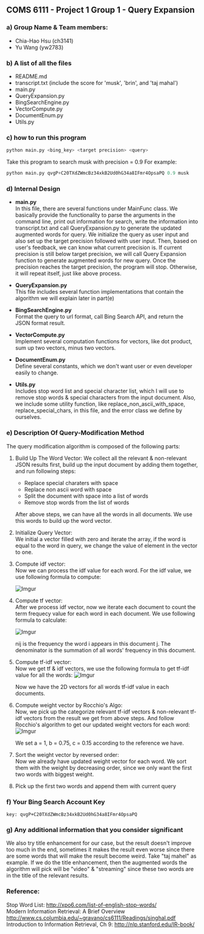## COMS 6111 - Project 1 Group 1 - Query Expansion

### a) Group Name & Team members:
- Chia-Hao Hsu (ch3141)
- Yu Wang (yw2783)

### b) A list of all the files
- README.md
- transcript.txt (include the score for 'musk', 'brin', and 'taj mahal')
- main.py
- QueryExpansion.py
- BingSearchEngine.py
- VectorCompute.py
- DocumentEnum.py
- Utils.py

### c) how to run this program
```python
python main.py <bing_key> <target precision> <query>
```
  Take this program to search musk with precision = 0.9 For example:
```python
python main.py qvgP+C20TXdZWmcBz34xkB2Ud0hG34a8IFmr4OpsaPQ 0.9 musk
```
### d) Internal Design
- **main.py**<br>
    In this file, there are several functions under MainFunc class. We basically provide the functionality to parse the arguments in the       command line, print out information for search, write the information into transcript.txt and call QueryExpansion.py to generate the       updated augmented words for query. We initialize the query as user input and also set up the target precision followed with user         input. Then, based on user's feedback, we can know what current precision is. If current precision is still below target precision, we     will call Query Expansion function to generate augmented words for new query. Once the precision reaches the target precision, the         program will stop. Otherwise, it will repeat itself, just like above process.

- **QueryExpansion.py**<br>
    This file includes several function implementations that contain the algorithm we will explain later in part(e)

- **BingSearchEngine.py**<br>
    Format the query to url format, call Bing Search API, and return the JSON format result.

- **VectorCompute.py**<br>
    Implement several computation functions for vectors, like dot product, sum up two vectors, minus two vectors.

- **DocumentEnum.py**<br>
    Define several constants, which we don't want user or even developer easily to change.

- **Utils.py**<br>
    Includes stop word list and special character list, which I will use to remove stop words & special characters from the input document.     Also, we include some utility function, like replace_non_ascii_with_space, replace_special_chars, in this file, and the error class we     define by ourselves.

### e) Description Of Query-Modification Method

The query modification algorithm is composed of the following parts:

1. Build Up The Word Vector:
    We collect all the relevant & non-relevant JSON results first, build up the input document by adding them together, and run following     steps:<br>
      - Replace special charaters with space <br>
      - Replace non ascii word with space <br>
      - Split the document with space into a list of words <br>
      - Remove stop words from the list of words <br>
    
    After above steps, we can have all the words in all documents. We use this words to build up the word vector.

2. Initialize Query Vector:<br>
    We initial a vector filled with zero and iterate the array, if the word is equal to the word in query, we change the value of element     in the vector to one.

3. Compute idf vector:<br>
    Now we can process the idf value for each word. For the idf value, we use following formula to compute:

    ![Imgur](http://i.imgur.com/8iHR0jD.png)

4. Compute tf vector:<br>
    After we process idf vector, now we iterate each document to count the term frequecy value for each word in each document. We use         following formula to calculate:<br>
    
    ![Imgur](http://i.imgur.com/qW9T5mj.png)
    
    nij is the frequency the word i appears in this document j. The denominator is the summation of all words' frequency in this document.

5. Compute tf-idf vector:<br>
    Now we get tf & idf vectors, we use the following formula to get tf-idf value for all the words:
    ![Imgur](http://i.imgur.com/5R0qgOW.png)
    
    Now we have the 2D vectors for all words tf-idf value in each documents.

6. Compute weight vector by Rocchio's Algo:<br>
    Now, we pick up the categorize relevant tf-idf vectors & non-relevant tf-idf vectors from the result we get from above steps. And         follow Rocchio's algorithm to get our updated weight vectors for each word:
    ![Imgur](http://i.imgur.com/cjBfweI.png)
    
    We set a = 1, b = 0.75, c = 0.15 according to the reference we have.

7. Sort the weight vector by reversed order:<br>
   Now we already have updated weight vector for each word. We sort them with the weight by decreasing order, since we only want the first    two words with biggest weight.

8. Pick up the first two words and append them with current query<br>

### f) Your Bing Search Account Key
    key: qvgP+C20TXdZWmcBz34xkB2Ud0hG34a8IFmr4OpsaPQ
### g) Any additional information that you consider significant 
We also try title enhancement for our case, but the result doesn't improve too much in the end, sometimes it makes the result even worse since there are some words that will make the result become weird. Take "taj mahel" as example. If we do the title enhancement, then the augmented words the algorithm will pick will be "video" & "streaming" since these two words are in the title of the relevant results.

### Reference:
Stop Word List: http://xpo6.com/list-of-english-stop-words/ <br>
Modern Information Retrieval: A Brief Overview http://www.cs.columbia.edu/~gravano/cs6111/Readings/singhal.pdf <br>
Introduction to Information Retrieval, Ch 9: http://nlp.stanford.edu/IR-book/
